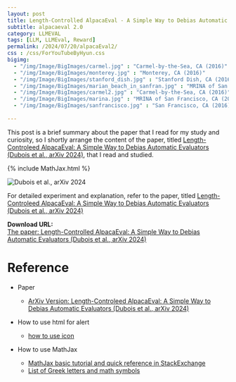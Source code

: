 ```yaml
---
layout: post
title: Length-Controlled AlpacaEval - A Simple Way to Debias Automatic Evaluators
subtitle: alpacaeval 2.0
category: LLMEVAL
tags: [LLM, LLMEval, Reward]
permalink: /2024/07/20/alpacaEval2/
css : /css/ForYouTubeByHyun.css
bigimg: 
  - "/img/Image/BigImages/carmel.jpg" : "Carmel-by-the-Sea, CA (2016)"
  - "/img/Image/BigImages/monterey.jpg" : "Monterey, CA (2016)"
  - "/img/Image/BigImages/stanford_dish.jpg" : "Stanford Dish, CA (2016)"
  - "/img/Image/BigImages/marian_beach_in_sanfran.jpg" : "MRINA of San Francisco, CA (2016)"
  - "/img/Image/BigImages/carmel2.jpg" : "Carmel-by-the-Sea, CA (2016)"
  - "/img/Image/BigImages/marina.jpg" : "MRINA of San Francisco, CA (2016)"
  - "/img/Image/BigImages/sanfrancisco.jpg" : "San Francisco, CA (2016)"
  
---
```


This post is a brief summary about the paper that I read for my study and curiosity, so I shortly arrange the content of the paper, titled [Length-Controleed AlpacaEval: A Simple Way to Debias Automatic Evaluators (Dubois et al., arXiv 2024)](https://arxiv.org/abs/2404.04475), that I read and studied. 

{% include MathJax.html %}


![Dubois et al., arXiv 2024](/img/Image/NaturalLanguageProcessing/Papers/)


For detailed experiment and explanation, refer to the paper, titled [Length-Controleed AlpacaEval: A Simple Way to Debias Automatic Evaluators (Dubois et al., arXiv 2024)](https://arxiv.org/abs/2404.04475)

<div class="alert alert-success" role="alert"><i class="fa fa-paperclip fa-lg"></i> <b>Download URL: </b><br>
  <a href="https://arxiv.org/abs/2404.04475">The paper: Length-Controlled AlpacaEval: A Simple Way to Debias Automatic Evaluators (Dubois et al., arXiv 2024)</a></div>

# Reference 

- Paper 
  - [ArXiv Version: Length-Controleed AlpacaEval: A Simple Way to Debias Automatic Evaluators (Dubois et al., arXiv 2024)](https://arxiv.org/abs/2404.04475)


- How to use html for alert
  - [how to use icon](http://idratherbewriting.com/documentation-theme-jekyll/mydoc_icons.html)
 
- How to use MathJax 
  - [MathJax basic tutorial and quick reference in StackExchange](https://math.meta.stackexchange.com/questions/5020/mathjax-basic-tutorial-and-quick-reference)
  - [List of Greek letters and math symbols](https://www.overleaf.com/learn/latex/List_of_Greek_letters_and_math_symbols)

